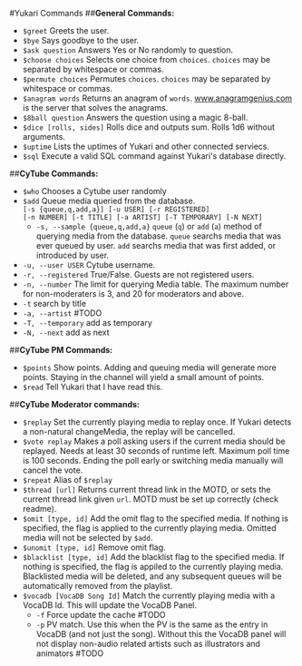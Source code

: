 #Yukari Commands
##**General Commands:**
- `$greet` Greets the user.
- `$bye` Says goodbye to the user.
- `$ask question` Answers Yes or No randomly to question.
- `$choose choices` Selects one choice from `choices`. `choices` may be separated by whitespace or commas.
- `$permute choices` Permutes `choices`. `choices` may be separated by whitespace or commas.
- `$anagram words` Returns an anagram of `words`. www.anagramgenius.com is the server that solves the anagrams.
- `$8ball question` Answers the question using a magic 8-ball.
- `$dice [rolls, sides]` Rolls dice and outputs sum. Rolls 1d6 without arguments. 
- `$uptime` Lists the uptimes of Yukari and other connected serviecs.
- `$sql` Execute a valid SQL command against Yukari's database directly.

##**CyTube Commands:**
- `$who` Chooses a Cytube user randomly 
- `$add` Queue media queried from the database.  
 `[-s {queue,q,add,a}] [-u USER] [-r REGISTERED]`  
 `[-n NUMBER] [-t TITLE] [-a ARTIST] [-T TEMPORARY] [-N NEXT]`
  - `-s, --sample {queue,q,add,a}` `queue` (`q`) or `add` (`a`) method of querying media from the database. `queue` searchs media that was ever queued by user. `add` searchs media that was first added, or introduced by user.
 - `-u, --user USER` Cytube username.
 - `-r, --registered` True/False. Guests are not registered users.
 - `-n, --number` The limit for querying Media table. The maximum number for non-moderaters is 3, and 20 for moderators and above.
 - `-t` search by title
 - `-a, --artist` #TODO
 - `-T, --temporary` add as temporary
 - `-N, --next` add as next

##**CyTube PM Commands:**
- `$points`  Show points. Adding and queuing media will generate more points. Staying in the channel will yield a small amount of points.  
- `$read` Tell Yukari that I have read this.

##**CyTube Moderator commands:**
- `$replay` Set the currently playing media to replay once. If Yukari detects a non-natural changeMedia, the replay will be cancelled.
- `$vote replay` Makes a poll asking users if the current media should be replayed. Needs at least 30 seconds of runtime left. Maximum poll time is 100 seconds. Ending the poll early or switching media manually will cancel the vote.
- `$repeat` Alias of `$replay`
- `$thread [url]` Returns current thread link in the MOTD, or sets the current thread link given `url`. MOTD must be set up correctly (check readme).
- `$omit [type, id]` Add the omit flag to the specified media. If nothing is specified, the flag is applied to the currently playing media. Omitted media will not be selected by `$add`.
- `$unomit [type, id]` Remove omit flag.
- `$blacklist [type, id]` Add the blacklist flag to the specified media. If nothing is specified, the flag is appiled to the currently playing media. Blacklisted media will be deleted, and any subsequent queues will be automatically removed from the playlist.
- `$vocadb [VocaDB Song Id]` Match the currently playing media with a VocaDB Id. This will update the VocaDB Panel.
  -   `-f` Force update the cache #TODO
  -   `-p` PV match. Use this when the PV is the same as the entry in VocaDB (and not just the song). Without this the VocaDB panel will not display non-audio related artists such as illustrators and animators #TODO
